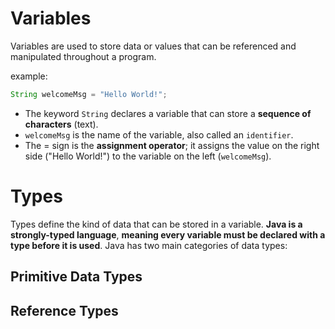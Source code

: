 # Variables

Variables are used to store data or values that can be referenced and manipulated throughout a program.

example:

```java
String welcomeMsg = "Hello World!";
```

- The keyword `String` declares a variable that can store a **sequence of characters** (text).
- `welcomeMsg` is the name of the variable, also called an `identifier`.
- The = sign is the **assignment operator**; it assigns the value on the right side ("Hello World!") to the variable on the left (`welcomeMsg`).

# Types

Types define the kind of data that can be stored in a variable. **Java is a strongly-typed language**, **meaning every variable must be declared with a type before it is used**. 
Java has two main categories of data types:

## Primitive Data Types

## Reference Types